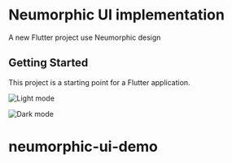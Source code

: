 # Neumorphic UI implementation

A new Flutter project use Neumorphic design

## Getting Started

This project is a starting point for a Flutter application.

  ![Light mode](https://user-images.githubusercontent.com/53335892/112641185-6d706400-8e42-11eb-8858-dfc5191a580d.png)

  ![Dark mode](https://user-images.githubusercontent.com/53335892/112641194-6f3a2780-8e42-11eb-9292-5d3970613c6b.png)

# neumorphic-ui-demo
